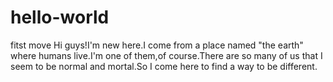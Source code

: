 # hello-world
fitst move
Hi guys!I'm new here.I come from a place named "the earth" where humans live.I'm one of them,of course.There are so many of us that I seem to be normal and mortal.So I come here to find a way to be different.
